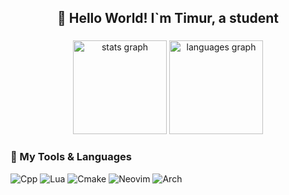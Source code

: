 <h2 align="center">👋 Hello World! I`m Timur, a student</h2>

###

<div align="center">
  <img src="https://github-readme-stats.vercel.app/api?username=SHTRAMPANTUNC&hide_title=false&hide_rank=false&show_icons=true&include_all_commits=true&count_private=true&disable_animations=false&theme=tokyonight&locale=en&hide_border=true" height="150" alt="stats graph"  />
  <img src="https://github-readme-stats.vercel.app/api/top-langs?username=SHTRAMPANTUNC&locale=en&hide_title=false&layout=compact&card_width=220&langs_count=5&theme=tokyonight&hide_border=true" height="150" alt="languages graph"  />
</div>

###

### 🧰 My Tools & Languages

<!-- ![My Skills](https://skillicons.dev/icons?i=c,cpp,cmake,linux,neovim) -->
![Cpp](https://img.shields.io/badge/CPP-5277C3.svg?style=for-the-badge&logo=C%2B%2B&logoColor=white&color=purple)
![Lua](https://img.shields.io/badge/lua-%232C2D72.svg?style=for-the-badge&logo=lua&logoColor=white)
![Cmake](https://img.shields.io/badge/CMAKE-5277C3.svg?style=for-the-badge&logo=cmake&logoColor=white&color=red)
![Neovim](https://img.shields.io/badge/NeoVim-%2357A143.svg?&style=for-the-badge&logo=neovim&logoColor=white)
![Arch](https://img.shields.io/badge/ARCH-5277C3.svg?style=for-the-badge&logo=ArchLinux&logoColor=white)


